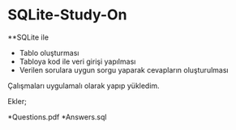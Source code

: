 # SQLite-Study-On

**SQLite ile

   * Tablo oluşturması
   * Tabloya kod ile veri girişi yapılması
   * Verilen sorulara uygun sorgu yaparak cevapların oluşturulması

Çalışmaları uygulamalı olarak yapıp yükledim.

Ekler;
 
  *Questions.pdf 
  *Answers.sql 
